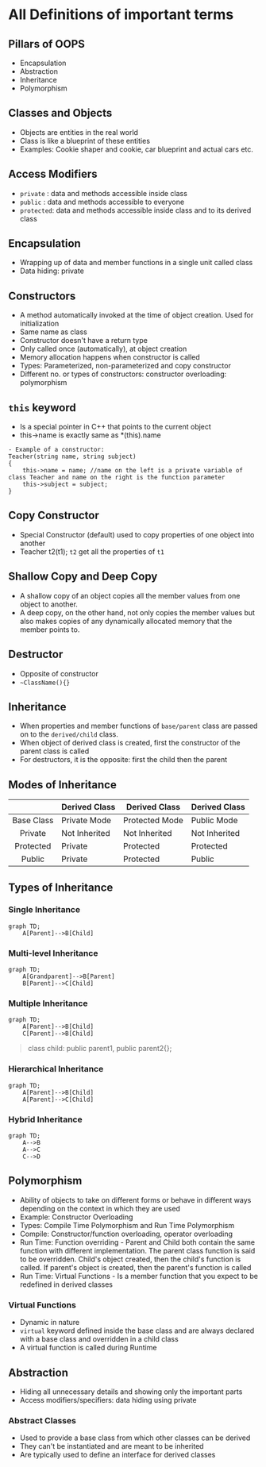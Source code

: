 # All Definitions of important terms

## Pillars of OOPS
- Encapsulation
- Abstraction
- Inheritance
- Polymorphism

## Classes and Objects
- Objects are entities in the real world
- Class is like a blueprint of these entities
- Examples: Cookie shaper and cookie, car blueprint and actual cars etc.

## Access Modifiers
- `private` : data and methods accessible inside class
- `public` : data and methods accessible to everyone
- `protected`: data and methods accessible inside class and to its derived class

## Encapsulation
- Wrapping up of data and member functions in a single unit called class
- Data hiding: private

## Constructors
- A method automatically invoked at the time of object creation. Used for initialization
- Same name as class
- Constructor doesn't have a return type
- Only called once (automatically), at object creation
- Memory allocation happens when constructor is called
- Types: Parameterized, non-parameterized and copy constructor
- Different no. or types of constructors: constructor overloading: polymorphism

## `this` keyword
- Is a special pointer in C++ that points to the current object
- this->name is exactly same as *(this).name

```
- Example of a constructor:
Teacher(string name, string subject)
{
    this->name = name; //name on the left is a private variable of class Teacher and name on the right is the function parameter
    this->subject = subject;
}
```

## Copy Constructor
- Special Constructor (default) used to copy properties of one object into another
- Teacher t2(t1); `t2` get all the properties of `t1`

## Shallow Copy and Deep Copy
- A shallow copy of an object copies all the member values from one object to another.
- A deep copy, on the other hand, not only copies the member values but also makes copies of any dynamically allocated memory that the member points to.

## Destructor
- Opposite of constructor
- `~ClassName(){}`

## Inheritance
- When properties and member functions of `base/parent` class are passed on to the `derived/child` class.
- When object of derived class is created, first the constructor of the parent class is called
- For destructors, it is the opposite: first the child then the parent

## Modes of Inheritance
|| Derived Class | Derived Class | Derived Class|
|:-----:|:------|-------|:-----|
|Base Class| Private Mode | Protected Mode | Public Mode|
|Private| Not Inherited | Not Inherited | Not Inherited|
|Protected| Private | Protected | Protected |
|Public| Private| Protected | Public|

## Types of Inheritance

### Single Inheritance

```mermaid
graph TD;
    A[Parent]-->B[Child]
```

### Multi-level Inheritance
```mermaid
graph TD;
    A[Grandparent]-->B[Parent]
    B[Parent]-->C[Child] 
```

### Multiple Inheritance
```mermaid
graph TD;
    A[Parent]-->B[Child]
    C[Parent]-->B[Child]
```
> class child: public parent1, public parent2{};

### Hierarchical Inheritance
```mermaid
graph TD;
    A[Parent]-->B[Child]
    A[Parent]-->C[Child]
```

### Hybrid Inheritance
```mermaid
graph TD;
    A-->B
    A-->C
    C-->D
```

## Polymorphism
- Ability of objects to take on different forms or behave in different ways depending on the context in which they are used
- Example: Constructor Overloading
- Types: Compile Time Polymorphism and Run Time Polymorphism
- Compile: Constructor/function overloading, operator overloading
- Run Time: Function overriding - Parent and Child both contain the same function with different implementation. The parent class function is said to be overridden. Child's object created, then the child's function is called. If parent's object is created, then the parent's function is called
- Run Time: Virtual Functions - Is a member function that you expect to be redefined in derived classes
### Virtual Functions
- Dynamic in nature
- `virtual` keyword defined inside the base class and are always declared with a base class and overridden in a child class
- A virtual function is called during Runtime

## Abstraction
- Hiding all unnecessary details and showing only the important parts
- Access modifiers/specifiers: data hiding using private
### Abstract Classes
- Used to provide a base class from which other classes can be derived
- They can't be instantiated and are meant to be inherited
- Are typically used to define an interface for derived classes
